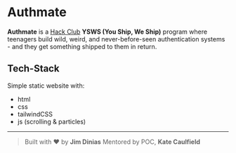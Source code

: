 # Authmate

**Authmate** is a [Hack Club](https://hackclub.com) **YSWS (You Ship, We Ship)** program where teenagers build wild, weird, and never-before-seen authentication systems - and they get something shipped to them in return.

## Tech-Stack
Simple static website with:
- html
- css
- tailwindCSS
- js (scrolling & particles)

---

> Built with ❤️ by **Jim Dinias**
> Mentored by POC, **Kate Caulfield**
